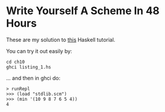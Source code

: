 Write Yourself A Scheme In 48 Hours
===================================

These are my solution to [this](http://en.wikibooks.org/wiki/Write_Yourself_a_Scheme_in_48_Hours) Haskell tutorial.

You can try it out easily by:

    cd ch10
    ghci listing_1.hs

... and then in ghci do:

    > runRepl
    >>> (load "stdlib.scm")
    >>> (min '(10 9 8 7 6 5 4))
    4
